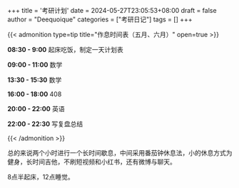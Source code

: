 +++
title = '考研计划'
date = 2024-05-27T23:05:53+08:00
draft = false
author = "Deequoique"
categories = ["考研日记"]
tags = []
+++

{{< admonition type=tip title="作息时间表（五月、六月）" open=true >}}

**08:30 - 9:00** 起床吃饭，制定一天计划表

**09:00 - 11:00** 数学

**13:30 - 15:30** 数学

**16:00 - 18:00** 408

**20:00 - 22:00** 英语

**22:00 - 22:30** 写复盘总结

{{< /admonition >}}

总的来说两个小时进行一个长时间歇息，中间采用番茄钟休息法，小的休息方式为健身，长时间吉他，不刷短视频和小红书，还有微博与聊天。

8点半起床，12点睡觉。